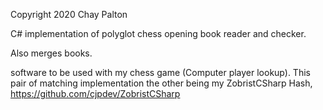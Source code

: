 Copyright 2020 Chay Palton

C# implementation of polyglot chess opening book reader and checker.

Also merges books.

software to be used with my chess game (Computer player lookup). 
This pair of matching implementation the other being my ZobristCSharp Hash, https://github.com/cjpdev/ZobristCSharp
